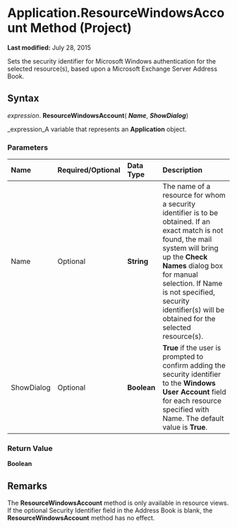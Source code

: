 
# Application.ResourceWindowsAccount Method (Project)

 **Last modified:** July 28, 2015

Sets the security identifier for Microsoft Windows authentication for the selected resource(s), based upon a Microsoft Exchange Server Address Book.

## Syntax

 _expression_. **ResourceWindowsAccount**( **_Name_**,  **_ShowDialog_**) 

 _expression_A variable that represents an  **Application** object.


### Parameters



|**Name**|**Required/Optional**|**Data Type**|**Description**|
|:-----|:-----|:-----|:-----|
|Name|Optional| **String**|The name of a resource for whom a security identifier is to be obtained. If an exact match is not found, the mail system will bring up the  **Check Names** dialog box for manual selection. If Name is not specified, security identifier(s) will be obtained for the selected resource(s).|
|ShowDialog|Optional| **Boolean**| **True** if the user is prompted to confirm adding the security identifier to the **Windows User Account** field for each resource specified with Name. The default value is **True**. |

### Return Value

 **Boolean**


## Remarks

The  **ResourceWindowsAccount** method is only available in resource views. If the optional Security Identifier field in the Address Book is blank, the **ResourceWindowsAccount** method has no effect.

